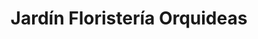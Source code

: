 ---
title: "Jardín Floristería Orquideas"
url: /santiago/jardin-floristeria-orquideas/
shop: Blumen
---